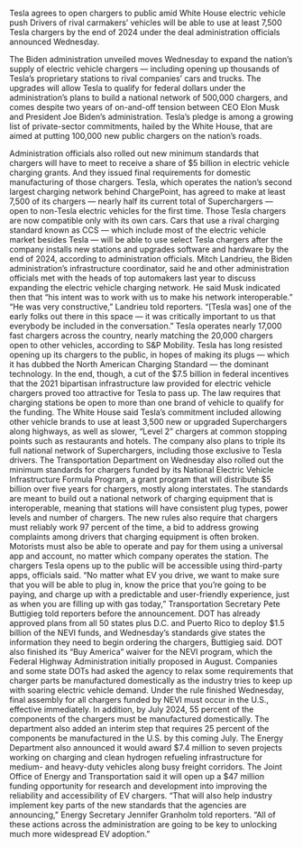 Tesla agrees to open chargers to public amid White House electric vehicle push
Drivers of rival carmakers’ vehicles will be able to use at least 7,500 Tesla chargers by the end of 2024 under the deal administration officials announced Wednesday.
 
The Biden administration unveiled moves Wednesday to expand the nation’s supply of electric vehicle chargers — including opening up thousands of Tesla’s proprietary stations to rival companies’ cars and trucks.
The upgrades will allow Tesla to qualify for federal dollars under the administration’s plans to build a national network of 500,000 chargers, and comes despite two years of on-and-off tension between CEO Elon Musk and President Joe Biden’s administration. Tesla’s pledge is among a growing list of private-sector commitments, hailed by the White House, that are aimed at putting 100,000 new public chargers on the nation’s roads.

Administration officials also rolled out new minimum standards that chargers will have to meet to receive a share of $5 billion in electric vehicle charging grants. And they issued final requirements for domestic manufacturing of those chargers.
Tesla, which operates the nation’s second largest charging network behind ChargePoint, has agreed to make at least 7,500 of its chargers — nearly half its current total of Superchargers — open to non-Tesla electric vehicles for the first time. Those Tesla chargers are now compatible only with its own cars.
Cars that use a rival charging standard known as CCS — which include most of the electric vehicle market besides Tesla — will be able to use select Tesla chargers after the company installs new stations and upgrades software and hardware by the end of 2024, according to administration officials.
Mitch Landrieu, the Biden administration’s infrastructure coordinator, said he and other administration officials met with the heads of top automakers last year to discuss expanding the electric vehicle charging network. He said Musk indicated then that “his intent was to work with us to make his network interoperable.”
“He was very constructive,” Landrieu told reporters. “[Tesla was] one of the early folks out there in this space — it was critically important to us that everybody be included in the conversation.”
Tesla operates nearly 17,000 fast chargers across the country, nearly matching the 20,000 chargers open to other vehicles, according to S&P Mobility. Tesla has long resisted opening up its chargers to the public, in hopes of making its plugs — which it has dubbed the North American Charging Standard — the dominant technology.
In the end, though, a cut of the $7.5 billion in federal incentives that the 2021 bipartisan infrastructure law provided for electric vehicle chargers proved too attractive for Tesla to pass up. The law requires that charging stations be open to more than one brand of vehicle to qualify for the funding.
The White House said Tesla’s commitment included allowing other vehicle brands to use at least 3,500 new or upgraded Superchargers along highways, as well as slower, “Level 2” chargers at common stopping points such as restaurants and hotels. The company also plans to triple its full national network of Superchargers, including those exclusive to Tesla drivers.
The Transportation Department on Wednesday also rolled out the minimum standards for chargers funded by its National Electric Vehicle Infrastructure Formula Program, a grant program that will distribute $5 billion over five years for chargers, mostly along interstates.
The standards are meant to build out a national network of charging equipment that is interoperable, meaning that stations will have consistent plug types, power levels and number of chargers.
The new rules also require that chargers must reliably work 97 percent of the time, a bid to address growing complaints among drivers that charging equipment is often broken. Motorists must also be able to operate and pay for them using a universal app and account, no matter which company operates the station. The chargers Tesla opens up to the public will be accessible using third-party apps, officials said.
“No matter what EV you drive, we want to make sure that you will be able to plug in, know the price that you’re going to be paying, and charge up with a predictable and user-friendly experience, just as when you are filling up with gas today,” Transportation Secretary Pete Buttigieg told reporters before the announcement.
DOT has already approved plans from all 50 states plus D.C. and Puerto Rico to deploy $1.5 billion of the NEVI funds, and Wednesday’s standards give states the information they need to begin ordering the chargers, Buttigieg said.
DOT also finished its “Buy America” waiver for the NEVI program, which the Federal Highway Administration initially proposed in August. Companies and some state DOTs had asked the agency to relax some requirements that charger parts be manufactured domestically as the industry tries to keep up with soaring electric vehicle demand.
Under the rule finished Wednesday, final assembly for all chargers funded by NEVI must occur in the U.S., effective immediately. In addition, by July 2024, 55 percent of the components of the chargers must be manufactured domestically. The department also added an interim step that requires 25 percent of the components be manufactured in the U.S. by this coming July.
The Energy Department also announced it would award $7.4 million to seven projects working on charging and clean hydrogen refueling infrastructure for medium- and heavy-duty vehicles along busy freight corridors. The Joint Office of Energy and Transportation said it will open up a $47 million funding opportunity for research and development into improving the reliability and accessibility of EV chargers.
“That will also help industry implement key parts of the new standards that the agencies are announcing,” Energy Secretary Jennifer Granholm told reporters. “All of these actions across the administration are going to be key to unlocking much more widespread EV adoption.”

